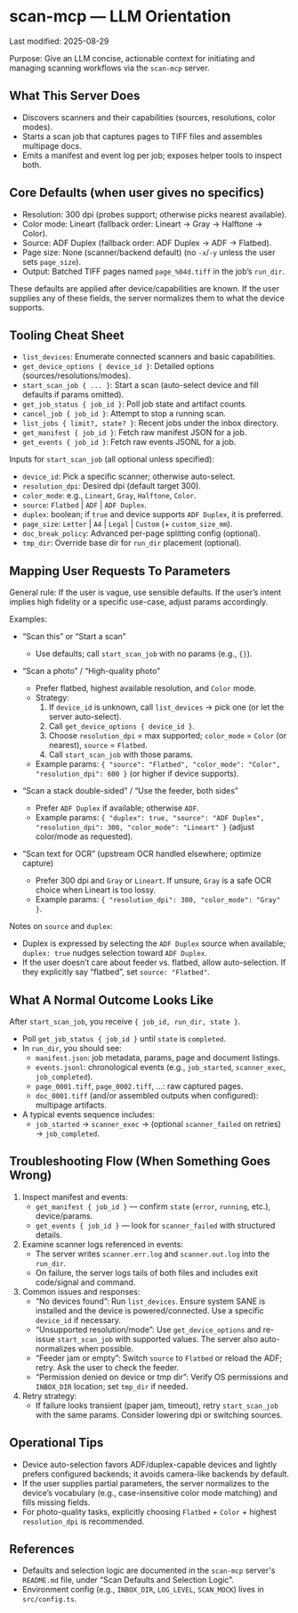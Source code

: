 # scan-mcp — LLM Orientation

Last modified: 2025-08-29

Purpose: Give an LLM concise, actionable context for initiating and managing scanning workflows via the `scan-mcp` server.

## What This Server Does
- Discovers scanners and their capabilities (sources, resolutions, color modes).
- Starts a scan job that captures pages to TIFF files and assembles multipage docs.
- Emits a manifest and event log per job; exposes helper tools to inspect both.

## Core Defaults (when user gives no specifics)
- Resolution: 300 dpi (probes support; otherwise picks nearest available).
- Color mode: Lineart (fallback order: Lineart → Gray → Halftone → Color).
- Source: ADF Duplex (fallback order: ADF Duplex → ADF → Flatbed).
- Page size: None (scanner/backend default) (no `-x`/`-y` unless the user sets `page_size`).
- Output: Batched TIFF pages named `page_%04d.tiff` in the job’s `run_dir`.

These defaults are applied after device/capabilities are known. If the user supplies any of these fields, the server normalizes them to what the device supports.

## Tooling Cheat Sheet
- `list_devices`: Enumerate connected scanners and basic capabilities.
- `get_device_options { device_id }`: Detailed options (sources/resolutions/modes).
- `start_scan_job { ... }`: Start a scan (auto-select device and fill defaults if params omitted).
- `get_job_status { job_id }`: Poll job state and artifact counts.
- `cancel_job { job_id }`: Attempt to stop a running scan.
- `list_jobs { limit?, state? }`: Recent jobs under the inbox directory.
- `get_manifest { job_id }`: Fetch raw manifest JSON for a job.
- `get_events { job_id }`: Fetch raw events JSONL for a job.

Inputs for `start_scan_job` (all optional unless specified):
- `device_id`: Pick a specific scanner; otherwise auto-select.
- `resolution_dpi`: Desired dpi (default target 300).
- `color_mode`: e.g., `Lineart`, `Gray`, `Halftone`, `Color`.
- `source`: `Flatbed` | `ADF` | `ADF Duplex`.
- `duplex`: boolean; if `true` and device supports `ADF Duplex`, it is preferred.
- `page_size`: `Letter` | `A4` | `Legal` | `Custom` (+ `custom_size_mm`).
- `doc_break_policy`: Advanced per-page splitting config (optional).
- `tmp_dir`: Override base dir for `run_dir` placement (optional).

## Mapping User Requests To Parameters

General rule: If the user is vague, use sensible defaults. If the user’s intent implies high fidelity or a specific use-case, adjust params accordingly.

Examples:
- “Scan this” or “Start a scan”
  - Use defaults; call `start_scan_job` with no params (e.g., `{}`).

- “Scan a photo” / “High-quality photo”
  - Prefer flatbed, highest available resolution, and `Color` mode.
  - Strategy:
    1) If `device_id` is unknown, call `list_devices` → pick one (or let the server auto-select).
    2) Call `get_device_options { device_id }`.
    3) Choose `resolution_dpi` = max supported; `color_mode` = `Color` (or nearest), `source` = `Flatbed`.
    4) Call `start_scan_job` with those params.
  - Example params: `{ "source": "Flatbed", "color_mode": "Color", "resolution_dpi": 600 }` (or higher if device supports).

- “Scan a stack double-sided” / “Use the feeder, both sides”
  - Prefer `ADF Duplex` if available; otherwise `ADF`.
  - Example params: `{ "duplex": true, "source": "ADF Duplex", "resolution_dpi": 300, "color_mode": "Lineart" }` (adjust color/mode as requested).

- “Scan text for OCR” (upstream OCR handled elsewhere; optimize capture)
  - Prefer 300 dpi and `Gray` or `Lineart`. If unsure, `Gray` is a safe OCR choice when Lineart is too lossy.
  - Example params: `{ "resolution_dpi": 300, "color_mode": "Gray" }`.

Notes on `source` and `duplex`:
- Duplex is expressed by selecting the `ADF Duplex` source when available; `duplex: true` nudges selection toward `ADF Duplex`.
- If the user doesn’t care about feeder vs. flatbed, allow auto-selection. If they explicitly say “flatbed”, set `source: "Flatbed"`.

## What A Normal Outcome Looks Like
After `start_scan_job`, you receive `{ job_id, run_dir, state }`.
- Poll `get_job_status { job_id }` until `state` is `completed`.
- In `run_dir`, you should see:
  - `manifest.json`: job metadata, params, page and document listings.
  - `events.jsonl`: chronological events (e.g., `job_started`, `scanner_exec`, `job_completed`).
  - `page_0001.tiff`, `page_0002.tiff`, …: raw captured pages.
  - `doc_0001.tiff` (and/or assembled outputs when configured): multipage artifacts.
- A typical events sequence includes:
  - `job_started` → `scanner_exec` → (optional `scanner_failed` on retries) → `job_completed`.

## Troubleshooting Flow (When Something Goes Wrong)
1) Inspect manifest and events:
   - `get_manifest { job_id }` — confirm `state` (`error`, `running`, etc.), device/params.
   - `get_events { job_id }` — look for `scanner_failed` with structured details.
2) Examine scanner logs referenced in events:
   - The server writes `scanner.err.log` and `scanner.out.log` into the `run_dir`.
   - On failure, the server logs tails of both files and includes exit code/signal and command.
3) Common issues and responses:
   - “No devices found”: Run `list_devices`. Ensure system SANE is installed and the device is powered/connected. Use a specific `device_id` if necessary.
   - “Unsupported resolution/mode”: Use `get_device_options` and re-issue `start_scan_job` with supported values. The server also auto-normalizes when possible.
   - “Feeder jam or empty”: Switch `source` to `Flatbed` or reload the ADF; retry. Ask the user to check the feeder.
   - “Permission denied on device or tmp dir”: Verify OS permissions and `INBOX_DIR` location; set `tmp_dir` if needed.
4) Retry strategy:
   - If failure looks transient (paper jam, timeout), retry `start_scan_job` with the same params. Consider lowering dpi or switching sources.

## Operational Tips
- Device auto-selection favors ADF/duplex-capable devices and lightly prefers configured backends; it avoids camera-like backends by default.
- If the user supplies partial parameters, the server normalizes to the device’s vocabulary (e.g., case-insensitive color mode matching) and fills missing fields.
- For photo-quality tasks, explicitly choosing `Flatbed` + `Color` + highest `resolution_dpi` is recommended.


## References
- Defaults and selection logic are documented in the `scan-mcp` server's `README.md` file, under “Scan Defaults and Selection Logic”.
- Environment config (e.g., `INBOX_DIR`, `LOG_LEVEL`, `SCAN_MOCK`) lives in `src/config.ts`.

